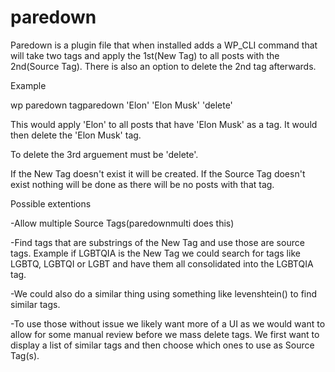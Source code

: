 # paredown

Paredown is a plugin file that when installed adds a WP_CLI command that will take two tags and apply the 1st(New Tag) to all posts with the 2nd(Source Tag). There is also an option to delete the 2nd tag afterwards.

Example
      
wp paredown tagparedown 'Elon' 'Elon Musk' 'delete'
      
This would apply 'Elon' to all posts that have 'Elon Musk' as a tag. It would then delete the 'Elon Musk' tag.
      
To delete the 3rd arguement must be 'delete'.

If the New Tag doesn't exist it will be created. If the Source Tag doesn't exist nothing will be done as there will be no posts with that tag.


Possible extentions

-Allow multiple Source Tags(paredownmulti does this)

-Find tags that are substrings of the New Tag and use those are source tags. Example if LGBTQIA is the New Tag we could search for tags like LGBTQ, LGBTQI or LGBT and have them all consolidated into the LGBTQIA tag.

-We could also do a similar thing using something like levenshtein() to find similar tags.

-To use those without issue we likely want more of a UI as we would want to allow for some manual review before we mass delete tags. We first want to display a list of similar tags and then choose which ones to use as Source Tag(s).
